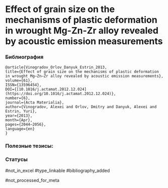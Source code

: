 # Effect of grain size on the mechanisms of plastic deformation in wrought Mg-Zn-Zr alloy revealed by acoustic emission measurements

### Библиография
```
@article{Vinogradov_Orlov_Danyuk_Estrin_2013,
title={Effect of grain size on the mechanisms of plastic deformation in wrought Mg–Zn–Zr alloy revealed by acoustic emission measurements},
volume={61},
ISSN={13596454},
DOI={[10.1016/j.actamat.2012.12.024](https://doi.org/10.1016/j.actamat.2012.12.024)},
number={6},
journal={Acta Materialia},
author={Vinogradov, Alexei and Orlov, Dmitry and Danyuk, Alexei and Estrin, Yuri},
year={2013},
month={Apr},
pages={2044–2056},
language={en}
}
```

### Полезные тезисы:

### Статусы
#not_in_excel 
#type_linkable 
#bibliography_added

#not_processed_for_meta
